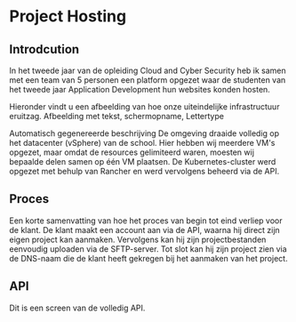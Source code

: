 # Project Hosting
## Introdcution
In het tweede jaar van de opleiding Cloud and Cyber Security heb ik samen met een team van 5 personen een platform opgezet waar de studenten van het tweede jaar Application Development hun websites konden hosten. 

Hieronder vindt u een afbeelding van hoe onze uiteindelijke infrastructuur eruitzag.
Afbeelding met tekst, schermopname, Lettertype

Automatisch gegenereerde beschrijving
De omgeving draaide volledig op het datacenter (vSphere) van de school. Hier hebben wij meerdere VM's opgezet, maar omdat de resources gelimiteerd waren, moesten wij bepaalde delen samen op één VM plaatsen. De Kubernetes-cluster werd opgezet met behulp van Rancher en werd vervolgens beheerd via de API.

## Proces
Een korte samenvatting van hoe het proces van begin tot eind verliep voor de klant. De klant maakt een account aan via de API, waarna hij direct zijn eigen project kan aanmaken. Vervolgens kan hij zijn projectbestanden eenvoudig uploaden via de SFTP-server. Tot slot kan hij zijn project zien via de DNS-naam die de klant heeft gekregen bij het aanmaken van het project.

## API
Dit is een screen van de volledig API.
